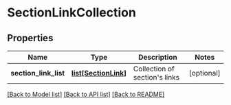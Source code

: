 # SectionLinkCollection

## Properties
Name | Type | Description | Notes
------------ | ------------- | ------------- | -------------
**section_link_list** | [**list[SectionLink]**](SectionLink.md) | Collection of section&#39;s links | [optional] 

[[Back to Model list]](../README.md#documentation-for-models) [[Back to API list]](../README.md#documentation-for-api-endpoints) [[Back to README]](../README.md)


